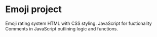 # Emoji project
 Emoji rating system
 HTML with CSS styling. 
 JavaScript  for fuctionality
 Comments in JavaScript outlining logic and functions. 

